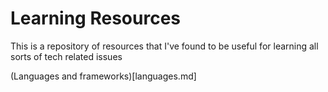 # Learning Resources

This is a repository of resources that I've found to be useful for learning all sorts of tech related issues

(Languages and frameworks)[languages.md]
